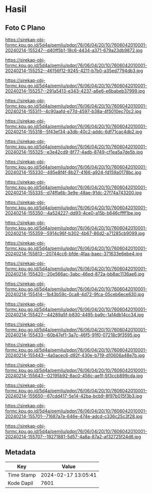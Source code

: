 # Hasil

## Foto C Plano

https://sirekap-obj-formc.kpu.go.id/5d4a/pemilu/pdpr/76/06/04/20/10/7606042010001-20240214-155247--d40ff5b1-18c6-4434-a371-679a23db9872.jpg

https://sirekap-obj-formc.kpu.go.id/5d4a/pemilu/pdpr/76/06/04/20/10/7606042010001-20240214-155252--46156f12-9245-4211-b7b0-a35ed7794db3.jpg

https://sirekap-obj-formc.kpu.go.id/5d4a/pemilu/pdpr/76/06/04/20/10/7606042010001-20240214-155257--291a5413-e343-4237-a6e6-e6babeb37999.jpg

https://sirekap-obj-formc.kpu.go.id/5d4a/pemilu/pdpr/76/06/04/20/10/7606042010001-20240214-155311--4c90aafd-e77d-4597-b38a-4f5010ec70c2.jpg

https://sirekap-obj-formc.kpu.go.id/5d4a/pemilu/pdpr/76/06/04/20/10/7606042010001-20240214-155318--5f43ef34-a3db-40c2-addc-6df71cac4db2.jpg

https://sirekap-obj-formc.kpu.go.id/5d4a/pemilu/pdpr/76/06/04/20/10/7606042010001-20240214-155325--e3e42cd9-8f77-4adb-8749-cf1ea5a7de5b.jpg

https://sirekap-obj-formc.kpu.go.id/5d4a/pemilu/pdpr/76/06/04/20/10/7606042010001-20240214-155330--485e8f4f-8b27-4166-a924-fd159a0178bc.jpg

https://sirekap-obj-formc.kpu.go.id/5d4a/pemilu/pdpr/76/06/04/20/10/7606042010001-20240214-155335--d74ffa6b-3e9e-48ae-91dc-27f74a743200.jpg

https://sirekap-obj-formc.kpu.go.id/5d4a/pemilu/pdpr/76/06/04/20/10/7606042010001-20240214-155350--4a524227-dd93-4ce0-a15b-b646cffff1be.jpg

https://sirekap-obj-formc.kpu.go.id/5d4a/pemilu/pdpr/76/06/04/20/10/7606042010001-20240214-155359--5914c96f-b302-4b67-86d2-a71285cb9099.jpg

https://sirekap-obj-formc.kpu.go.id/5d4a/pemilu/pdpr/76/06/04/20/10/7606042010001-20240214-155813--20744cc6-bfde-4faa-baec-371633e6ebe4.jpg

https://sirekap-obj-formc.kpu.go.id/5d4a/pemilu/pdpr/76/06/04/20/10/7606042010001-20240214-155420--20e566ac-3abc-46ed-872a-bb8ac1136ae6.jpg

https://sirekap-obj-formc.kpu.go.id/5d4a/pemilu/pdpr/76/06/04/20/10/7606042010001-20240214-155414--1b43b59c-0ca8-4d72-9fca-05ceb6ece630.jpg

https://sirekap-obj-formc.kpu.go.id/5d4a/pemilu/pdpr/76/06/04/20/10/7606042010001-20240214-155427--44289a5f-b830-4495-ba9c-1a14db14cc34.jpg

https://sirekap-obj-formc.kpu.go.id/5d4a/pemilu/pdpr/76/06/04/20/10/7606042010001-20240214-155433--60b47ef1-3a7c-46f5-91f0-07218c9f3595.jpg

https://sirekap-obj-formc.kpu.go.id/5d4a/pemilu/pdpr/76/06/04/20/10/7606042010001-20240214-155443--4a0acec6-d92f-430e-b719-d10606a48e7b.jpg

https://sirekap-obj-formc.kpu.go.id/5d4a/pemilu/pdpr/76/06/04/20/10/7606042010001-20240214-155643--02195b92-8ac0-456c-ae1f-5f3ccb899cda.jpg

https://sirekap-obj-formc.kpu.go.id/5d4a/pemilu/pdpr/76/06/04/20/10/7606042010001-20240214-155650--67cdd417-5e14-42ba-bcb9-8f97b015f3b3.jpg

https://sirekap-obj-formc.kpu.go.id/5d4a/pemilu/pdpr/76/06/04/20/10/7606042010001-20240214-155701--71687a7a-646e-474e-adcd-c336c25c3f28.jpg

https://sirekap-obj-formc.kpu.go.id/5d4a/pemilu/pdpr/76/06/04/20/10/7606042010001-20240214-155707--19271881-5d57-4a8a-87a2-af32725f24d6.jpg


## Metadata

| Key        | Value               |
| ---------- | ------------------- |
| Time Stamp | 2024-02-17 13:05:41 |
| Kode Dapil | 7601                |



